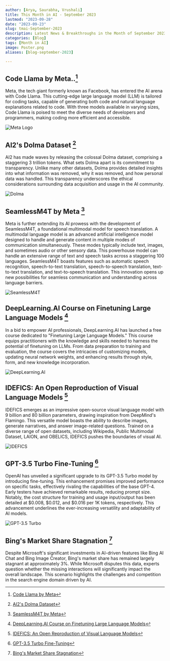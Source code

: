 ```yaml
---
author: [Arya, Saurabha, Vrushali]
title: This Month in AI - September 2023
lastmod: "2023-09-28"
date: "2023-09-23"
slug: tmai-September-2023
description: Latest News & Breakthroughs in the Month of September 2023 in AI.
categories: [Blog]
tags: [Month in AI]
image: Poster.png
aliases: [blog-september-2023]

---
```


## Code Llama by Meta..[^1]
Meta, the tech giant formerly known as Facebook, has entered the AI arena with Code Llama. This cutting-edge large language model (LLM) is tailored for coding tasks, capable of generating both code and natural language explanations related to code. With three models available in varying sizes, Code Llama is poised to meet the diverse needs of developers and programmers, making coding more efficient and accessible.


![Meta Logo](Meta-Logo.png)


## AI2's Dolma Dataset [^2]
AI2 has made waves by releasing the colossal Dolma dataset, comprising a staggering 3 trillion tokens. What sets Dolma apart is its commitment to transparency. Unlike many other datasets, Dolma provides detailed insights into what information was removed, why it was removed, and how personal data was handled. This transparency underscores the ethical considerations surrounding data acquisition and usage in the AI community.


![Dolma](dolma.png)


## SeamlessM4T by Meta [^3]
Meta is further extending its AI prowess with the development of SeamlessM4T, a foundational multimodal model for speech translation. A multimodal language model is an advanced artificial intelligence model designed to handle and generate content in multiple modes of communication simultaneously. These modes typically include text, images, and sometimes audio or other sensory data.  This powerhouse model can handle an extensive range of text and speech tasks across a staggering 100 languages. SeamlessM4T boasts features such as automatic speech recognition, speech-to-text translation, speech-to-speech translation, text-to-text translation, and text-to-speech translation. This innovation opens up new possibilities for seamless communication and understanding across language barriers.


![SeamlessM4T](SeamlessM4t.png)


## DeepLearning.AI Course on Finetuning Large Language Models [^4]
In a bid to empower AI professionals, DeepLearning.AI has launched a free course dedicated to "Finetuning Large Language Models." This course equips practitioners with the knowledge and skills needed to harness the potential of finetuning on LLMs. From data preparation to training and evaluation, the course covers the intricacies of customizing models, updating neural network weights, and enhancing results through style, form, and new knowledge incorporation.

![DeepLearning.AI](deep.ai.png)


## IDEFICS: An Open Reproduction of Visual Language Models [^5]
IDEFICS emerges as an impressive open-source visual language model with 9 billion and 80 billion parameters, drawing inspiration from DeepMind's Flamingo. This versatile model boasts the ability to describe images, generate narratives, and answer image-related questions. Trained on a diverse range of open datasets, including Wikipedia, Public Multimodal Dataset, LAION, and OBELICS, IDEFICS pushes the boundaries of visual AI.

![IDEFICS](Idefics.png)


## GPT-3.5 Turbo Fine-Tuning [^6]
OpenAI has unveiled a significant upgrade to its GPT-3.5 Turbo model by introducing fine-tuning. This enhancement promises improved performance on specific tasks, effectively rivaling the capabilities of the base GPT-4. Early testers have achieved remarkable results, reducing prompt size. Notably, the cost structure for training and usage input/output has been detailed at $0.008, $0.012, and $0.016 per 1K tokens, respectively. This advancement underlines the ever-increasing versatility and adaptability of AI models.

![GPT-3.5 Turbo](gpt.png)


## Bing's Market Share Stagnation [^7]
Despite Microsoft's significant investments in AI-driven features like Bing AI Chat and Bing Image Creator, Bing's market share has remained largely stagnant at approximately 3%. While Microsoft disputes this data, experts question whether the missing interactions will significantly impact the overall landscape. This scenario highlights the challenges and competition in the search engine domain driven by AI.


[^1]: [Code Llama by Meta](https://ai.meta.com/blog/code-llama-large-language-model-coding/)

[^2]: [AI2's Dolma Dataset](https://techcrunch.com/2023/08/18/ai2-drops-biggest-open-dataset-yet-for-training-language-models/)

[^3]: [SeamlessM4T by Meta](https://ai.meta.com/blog/seamless-m4t/)

[^4]: [DeepLearning.AI Course on Finetuning Large Language Models](https://www.deeplearning.ai/short-courses/finetuning-large-language-models/)

[^5]: [IDEFICS: An Open Reproduction of Visual Language Models](https://huggingface.co/blog/idefics)

[^6]: [GPT-3.5 Turbo Fine-Tuning](https://openai.com/blog/gpt-3-5-turbo-fine-tuning-and-api-updates)

[^7]: [Bing's Market Share Stagnation](https://www.zdnet.com/article/bings-search-market-share-fails-to-budge-despite-ai-push/)
